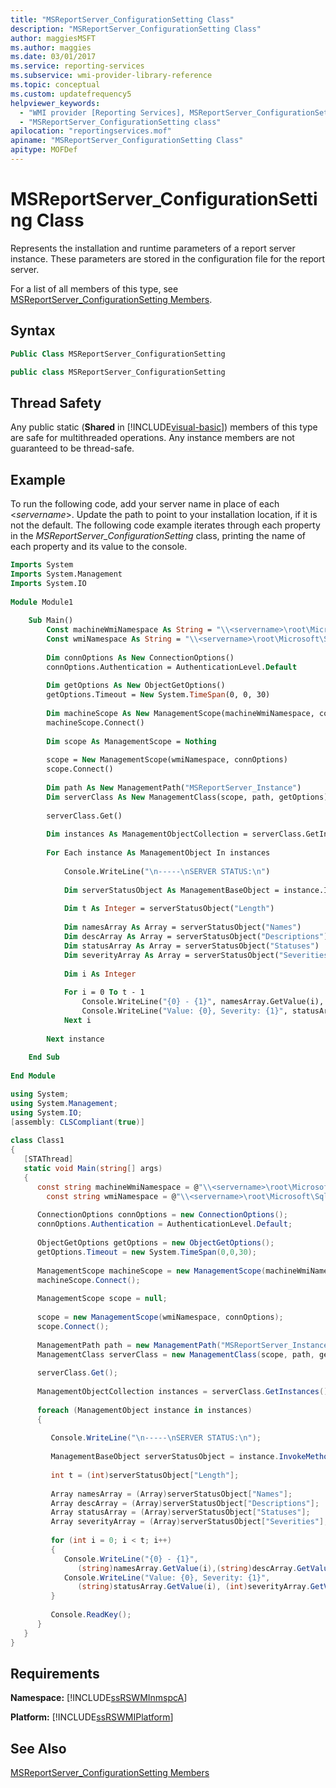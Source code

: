 ```yaml
---
title: "MSReportServer_ConfigurationSetting Class"
description: "MSReportServer_ConfigurationSetting Class"
author: maggiesMSFT
ms.author: maggies
ms.date: 03/01/2017
ms.service: reporting-services
ms.subservice: wmi-provider-library-reference
ms.topic: conceptual
ms.custom: updatefrequency5
helpviewer_keywords:
  - "WMI provider [Reporting Services], MSReportServer_ConfigurationSetting class"
  - "MSReportServer_ConfigurationSetting class"
apilocation: "reportingservices.mof"
apiname: "MSReportServer_ConfigurationSetting Class"
apitype: MOFDef
---
```

# MSReportServer_ConfigurationSetting Class
  Represents the installation and runtime parameters of a report server instance. These parameters are stored in the configuration file for the report server.  
  
 For a list of all members of this type, see [MSReportServer_ConfigurationSetting Members](../../reporting-services/wmi-provider-library-reference/msreportserver-configurationsetting-members.md).  
  
## Syntax  
  
```vb  
Public Class MSReportServer_ConfigurationSetting  
```  
  
```csharp  
public class MSReportServer_ConfigurationSetting  
```  
  
## Thread Safety  
 Any public static (**Shared** in [!INCLUDE[visual-basic](../../includes/visual-basic-md.md)]) members of this type are safe for multithreaded operations. Any instance members are not guaranteed to be thread-safe.  
  
## Example  
 To run the following code, add your server name in place of each \<*servername*>. Update the path to point to your installation location, if it is not the default. The following code example iterates through each property in the *MSReportServer_ConfigurationSetting* class, printing the name of each property and its value to the console.  
  
```vb  
Imports System  
Imports System.Management  
Imports System.IO  
  
Module Module1  
  
    Sub Main()  
        Const machineWmiNamespace As String = "\\<servername>\root\Microsoft\SqlServer\ReportServer\<InstanceName>\v10"  
        Const wmiNamespace As String = "\\<servername>\root\Microsoft\SqlServer\ReportServer\<InstanceName>\v10:MSReportServer_ConfigurationSetting"  
  
        Dim connOptions As New ConnectionOptions()  
        connOptions.Authentication = AuthenticationLevel.Default  
  
        Dim getOptions As New ObjectGetOptions()  
        getOptions.Timeout = New System.TimeSpan(0, 0, 30)  
  
        Dim machineScope As New ManagementScope(machineWmiNamespace, connOptions)  
        machineScope.Connect()  
  
        Dim scope As ManagementScope = Nothing  
  
        scope = New ManagementScope(wmiNamespace, connOptions)  
        scope.Connect()  
  
        Dim path As New ManagementPath("MSReportServer_Instance")  
        Dim serverClass As New ManagementClass(scope, path, getOptions)  
  
        serverClass.Get()  
  
        Dim instances As ManagementObjectCollection = serverClass.GetInstances()  
  
        For Each instance As ManagementObject In instances  
  
            Console.WriteLine("\n-----\nSERVER STATUS:\n")  
  
            Dim serverStatusObject As ManagementBaseObject = instance.InvokeMethod("GetServerStatus", Nothing, Nothing)  
  
            Dim t As Integer = serverStatusObject("Length")  
  
            Dim namesArray As Array = serverStatusObject("Names")  
            Dim descArray As Array = serverStatusObject("Descriptions")  
            Dim statusArray As Array = serverStatusObject("Statuses")  
            Dim severityArray As Array = serverStatusObject("Severities")  
  
            Dim i As Integer  
  
            For i = 0 To t - 1  
                Console.WriteLine("{0} - {1}", namesArray.GetValue(i), descArray.GetValue(i))  
                Console.WriteLine("Value: {0}, Severity: {1}", statusArray.GetValue(i), severityArray.GetValue(i))  
            Next i  
  
        Next instance  
  
    End Sub  
  
End Module  
```  
  
```csharp  
using System;  
using System.Management;  
using System.IO;  
[assembly: CLSCompliant(true)]  
  
class Class1  
{  
   [STAThread]  
   static void Main(string[] args)  
   {  
      const string machineWmiNamespace = @"\\<servername>\root\Microsoft\SqlServer\ReportServer\<InstanceName>\v10";  
        const string wmiNamespace = @"\\<servername>\root\Microsoft\SqlServer\ReportServer\<InstanceName>\v10:MSReportServer_ConfigurationSetting";  
  
      ConnectionOptions connOptions = new ConnectionOptions();  
      connOptions.Authentication = AuthenticationLevel.Default;  
  
      ObjectGetOptions getOptions = new ObjectGetOptions();  
      getOptions.Timeout = new System.TimeSpan(0,0,30);  
  
      ManagementScope machineScope = new ManagementScope(machineWmiNamespace, connOptions);  
      machineScope.Connect();  
  
      ManagementScope scope = null;  
  
      scope = new ManagementScope(wmiNamespace, connOptions);  
      scope.Connect();  
  
      ManagementPath path = new ManagementPath("MSReportServer_Instance");  
      ManagementClass serverClass = new ManagementClass(scope, path, getOptions);  
  
      serverClass.Get();  
  
      ManagementObjectCollection instances = serverClass.GetInstances();  
  
      foreach (ManagementObject instance in instances)  
      {  
  
         Console.WriteLine("\n-----\nSERVER STATUS:\n");  
  
         ManagementBaseObject serverStatusObject = instance.InvokeMethod("GetServerStatus", null, null);  
  
         int t = (int)serverStatusObject["Length"];  
  
         Array namesArray = (Array)serverStatusObject["Names"];  
         Array descArray = (Array)serverStatusObject["Descriptions"];  
         Array statusArray = (Array)serverStatusObject["Statuses"];  
         Array severityArray = (Array)serverStatusObject["Severities"];  
  
         for (int i = 0; i < t; i++)  
         {  
            Console.WriteLine("{0} - {1}",  
               (string)namesArray.GetValue(i),(string)descArray.GetValue(i));  
            Console.WriteLine("Value: {0}, Severity: {1}",  
               (string)statusArray.GetValue(i), (int)severityArray.GetValue(i));  
         }  
  
         Console.ReadKey();  
      }  
   }  
}  
```  
  
## Requirements  
 **Namespace:** [!INCLUDE[ssRSWMInmspcA](../../includes/ssrswminmspca-md.md)]  
  
 **Platform:** [!INCLUDE[ssRSWMIPlatform](../../includes/ssrswmiplatform-md.md)]  
  
## See Also  
 [MSReportServer_ConfigurationSetting Members](../../reporting-services/wmi-provider-library-reference/msreportserver-configurationsetting-members.md)  
  
  
